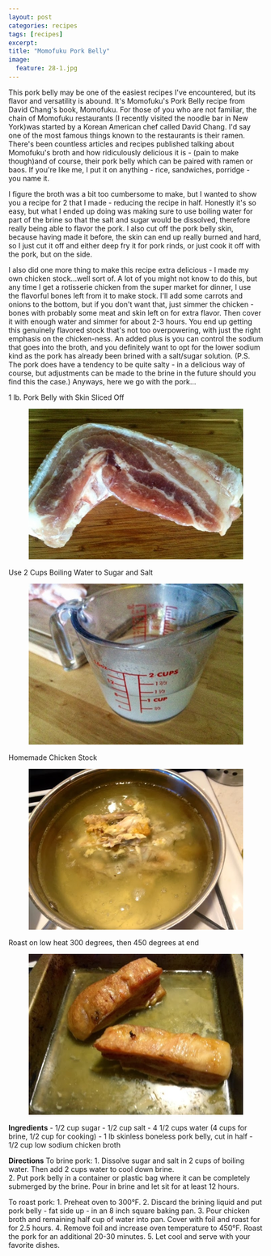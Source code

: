 ```yaml
---
layout: post
categories: recipes
tags: [recipes]
excerpt: 
title: "Momofuku Pork Belly"
image:
  feature: 28-1.jpg
---
```


This pork belly may be one of the easiest recipes I've encountered, but its flavor and versatility is abound.  It's Momofuku's Pork Belly recipe from David Chang's book, Momofuku. For those of you who are not familiar, the chain of Momofuku restaurants (I recently visited the noodle bar in New York)was started by a Korean American chef called David Chang.  I'd say one of the most famous things known to the restaurants is their ramen.  There's been countless articles and recipes published talking about Momofuku's broth and how ridiculously delicious it is -  (pain to make though)and of course, their pork belly which can be paired with ramen or baos.  If you're like me, I put it on anything - rice, sandwiches, porridge - you name it.

I figure the broth was a bit too cumbersome to make, but I wanted to show you a recipe for 2 that I made - reducing the recipe in half.  Honestly it's so easy, but what I ended up doing was making sure to use boiling water for part of the brine so that the salt and sugar would be dissolved, therefore really being able to flavor the pork.  I also cut off the pork belly skin, because having made it before, the skin can end up really burned and hard, so I just cut it off and either deep fry it for pork rinds, or just cook it off with the pork, but on the side.

I also did one more thing to make this recipe extra delicious - I made my own chicken stock...well sort of.  A lot of you might not know to do this, but any time I get a rotisserie chicken from the super market for dinner, I use the flavorful bones left from it to make stock.  I'll add some carrots and onions to the bottom, but if you don't want that, just simmer the chicken - bones with probably some meat and skin left on for extra flavor.  Then cover it with enough water and simmer for about 2-3 hours.  You end up getting this genuinely flavored stock that's not too overpowering, with just the right emphasis on the chicken-ness.  An added plus is you can control the sodium that goes into the broth, and you definitely want to opt for the lower sodium kind as the pork has already been brined with a salt/sugar solution.  (P.S. The pork does have a tendency to be quite salty - in a delicious way of course, but adjustments can be made to the brine in the future should you find this the case.)  Anyways, here we go with the pork...

1 lb. Pork Belly with Skin Sliced Off

<figure> <img src='/images/28-2.jpg'> </figure>

Use 2 Cups Boiling Water to Sugar and Salt

<figure> <img src='/images/28-3.jpg'> </figure>

Homemade Chicken Stock

<figure> <img src='/images/28-4.jpg'> </figure>

Roast on low heat 300 degrees, then 450 degrees at end

<figure> <img src='/images/28-5.jpg'> </figure>
<section class='recipe'>
<p><strong>Ingredients</strong>
- 1/2 cup sugar
- 1/2 cup salt
- 4 1/2 cups water (4 cups for brine, 1/2 cup for cooking)
- 1 lb skinless boneless pork belly, cut in half
- 1/2 cup low sodium chicken broth</p>

<p><strong>Directions</strong>
To brine pork:
1. Dissolve sugar and salt in 2 cups of boiling water. Then add 2 cups water to cool down brine.<br/>2. Put pork belly in a container or plastic bag where it can be completely submerged by the brine.  Pour in brine and let sit for at least 12 hours.  </p>

<p>To roast pork:
1. Preheat oven to 300°F.
2. Discard the brining liquid and put pork belly - fat side up - in an 8 inch square baking pan.
3. Pour chicken broth and remaining half cup of water into pan.  Cover with foil and roast for for 2.5 hours.
4. Remove foil and increase oven temperature to 450°F.  Roast the pork for an additional 20-30 minutes. 
5. Let cool and serve with your favorite dishes.</p></section>